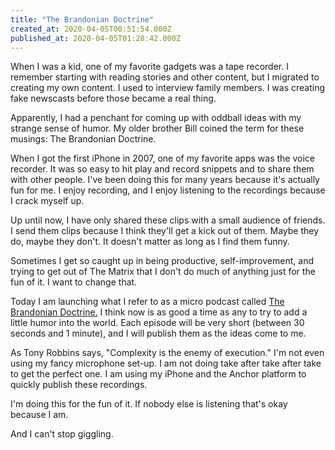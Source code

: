 ```yaml
---
title: "The Brandonian Doctrine"
created_at: 2020-04-05T00:51:54.000Z
published_at: 2020-04-05T01:28:42.000Z
---
```

When I was a kid, one of my favorite gadgets was a tape recorder. I remember starting with reading stories and other content, but I migrated to creating my own content. I used to interview family members. I was creating fake newscasts before those became a real thing. 

Apparently, I had a penchant for coming up with oddball ideas with my strange sense of humor. My older brother Bill coined the term for these musings: The Brandonian Doctrine.

When I got the first iPhone in 2007, one of my favorite apps was the voice recorder. It was so easy to hit play and record snippets and to share them with other people. I've been doing this for many years because it's actually fun for me. I enjoy recording, and I enjoy listening to the recordings because I crack myself up. 

Up until now, I have only shared these clips with a small audience of friends. I send them clips because I think they'll get a kick out of them. Maybe they do, maybe they don't. It doesn't matter as long as I find them funny.

Sometimes I get so caught up in being productive, self-improvement, and trying to get out of The Matrix that I don't do much of anything just for the fun of it. I want to change that.

Today I am launching what I refer to as a micro podcast called [The Brandonian Doctrine.](https://anchor.fm/brandon-wilson99) I think now is as good a time as any to try to add a little humor into the world. Each episode will be very short (between 30 seconds and 1 minute), and I will publish them as the ideas come to me. 

As Tony Robbins says, "Complexity is the enemy of execution." I'm not even using my fancy microphone set-up. I am not doing take after take after take to get the perfect one. I am using my iPhone and the Anchor platform to quickly publish these recordings. 

I'm doing this for the fun of it. If nobody else is listening that's okay because I am.

And I can't stop giggling.
